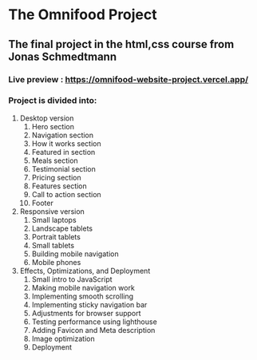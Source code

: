 # The Omnifood Project

## The final project in the html,css course from Jonas Schmedtmann

### Live preview : https://omnifood-website-project.vercel.app/

### Project is divided into:

1. Desktop version
   1. Hero section
   2. Navigation section
   3. How it works section
   4. Featured in section
   5. Meals section
   6. Testimonial section
   7. Pricing section
   8. Features section
   9. Call to action section
   10. Footer
2. Responsive version
   1. Small laptops
   2. Landscape tablets
   3. Portrait tablets
   4. Small tablets
   5. Building mobile navigation
   6. Mobile phones
3. Effects, Optimizations, and Deployment
   1. Small intro to JavaScript
   2. Making mobile navigation work
   3. Implementing smooth scrolling
   4. Implementing sticky navigation bar
   5. Adjustments for browser support
   6. Testing performance using lighthouse
   7. Adding Favicon and Meta description
   8. Image optimization
   9. Deployment

